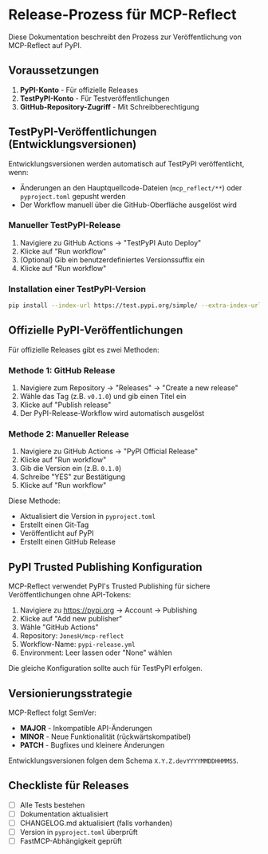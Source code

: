 # Release-Prozess für MCP-Reflect

Diese Dokumentation beschreibt den Prozess zur Veröffentlichung von MCP-Reflect auf PyPI.

## Voraussetzungen

1. **PyPI-Konto** - Für offizielle Releases
2. **TestPyPI-Konto** - Für Testveröffentlichungen
3. **GitHub-Repository-Zugriff** - Mit Schreibberechtigung

## TestPyPI-Veröffentlichungen (Entwicklungsversionen)

Entwicklungsversionen werden automatisch auf TestPyPI veröffentlicht, wenn:
- Änderungen an den Hauptquellcode-Dateien (`mcp_reflect/**`) oder `pyproject.toml` gepusht werden
- Der Workflow manuell über die GitHub-Oberfläche ausgelöst wird

### Manueller TestPyPI-Release

1. Navigiere zu GitHub Actions → "TestPyPI Auto Deploy"
2. Klicke auf "Run workflow"
3. (Optional) Gib ein benutzerdefiniertes Versionssuffix ein
4. Klicke auf "Run workflow"

### Installation einer TestPyPI-Version

```bash
pip install --index-url https://test.pypi.org/simple/ --extra-index-url https://pypi.org/simple/ mcp-reflect
```

## Offizielle PyPI-Veröffentlichungen

Für offizielle Releases gibt es zwei Methoden:

### Methode 1: GitHub Release

1. Navigiere zum Repository → "Releases" → "Create a new release"
2. Wähle das Tag (z.B. `v0.1.0`) und gib einen Titel ein
3. Klicke auf "Publish release"
4. Der PyPI-Release-Workflow wird automatisch ausgelöst

### Methode 2: Manueller Release

1. Navigiere zu GitHub Actions → "PyPI Official Release"
2. Klicke auf "Run workflow"
3. Gib die Version ein (z.B. `0.1.0`)
4. Schreibe "YES" zur Bestätigung
5. Klicke auf "Run workflow"

Diese Methode:
- Aktualisiert die Version in `pyproject.toml`
- Erstellt einen Git-Tag
- Veröffentlicht auf PyPI
- Erstellt einen GitHub Release

## PyPI Trusted Publishing Konfiguration

MCP-Reflect verwendet PyPI's Trusted Publishing für sichere Veröffentlichungen ohne API-Tokens:

1. Navigiere zu https://pypi.org → Account → Publishing
2. Klicke auf "Add new publisher"
3. Wähle "GitHub Actions"
4. Repository: `JonesH/mcp-reflect`
5. Workflow-Name: `pypi-release.yml`
6. Environment: Leer lassen oder "None" wählen

Die gleiche Konfiguration sollte auch für TestPyPI erfolgen.

## Versionierungsstrategie

MCP-Reflect folgt SemVer:

- **MAJOR** - Inkompatible API-Änderungen
- **MINOR** - Neue Funktionalität (rückwärtskompatibel)
- **PATCH** - Bugfixes und kleinere Änderungen

Entwicklungsversionen folgen dem Schema `X.Y.Z.devYYYYMMDDHHMMSS`.

## Checkliste für Releases

- [ ] Alle Tests bestehen
- [ ] Dokumentation aktualisiert
- [ ] CHANGELOG.md aktualisiert (falls vorhanden)
- [ ] Version in `pyproject.toml` überprüft
- [ ] FastMCP-Abhängigkeit geprüft
